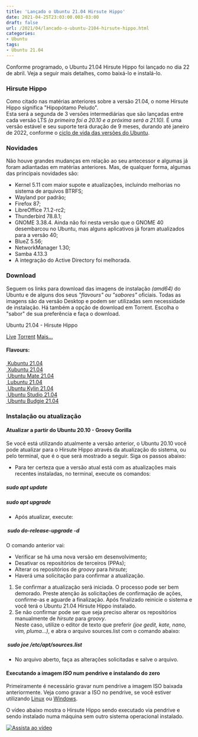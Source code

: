 ```yaml
---
title: 'Lançado o Ubuntu 21.04 Hirsute Hippo'
date: 2021-04-25T23:03:00.003-03:00
draft: false
url: /2021/04/lancado-o-ubuntu-2104-hirsute-hippo.html
categories:
- Ubuntu
tags: 
- Ubuntu 21.04
---
```


Conforme programado, o Ubuntu 21.04 Hirsute Hippo foi lançado no dia 22 de abril. Veja a seguir mais detalhes, como baixá-lo e instalá-lo.


### Hirsute Hippo

  
Como citado nas matérias anteriores sobre a versão 21.04, o nome Hirsute Hippo significa "Hipopótamo Peludo".  
Esta será a segunda de 3 versões intermediárias que são lançadas entre cada versão LTS _(a primeira foi a 20.10 e a próxima será a 21.10)._ É uma versão estável e seu suporte terá duração de 9 meses, durando até janeiro de 2022, conforme o [ciclo de vida das versões do Ubuntu](https://info.wsouza.com.br/2019/03/ubuntu-como-funciona-politica-de-seu-ciclo-de-vida.html).  
  

### Novidades

  
Não houve grandes mudanças em relação ao seu antecessor e algumas já foram adiantadas em matérias anteriores. Mas, de qualquer forma, algumas das principais novidades são:  

*   Kernel 5.11 com maior supote e atualizações, incluindo melhorias no sistema de arquivos BTRFS;
*   Wayland por padrão;
*   Firefox 87;
*   LibreOffice 7.1.2-rc2;
*   Thunderbird 78.8.1;
*   GNOME 3.38.4. Ainda não foi nesta versão que o GNOME 40 desembarcou no Ubuntu, mas alguns aplicativos já foram atualizados para a versão 40;
*   BlueZ 5.56;
*   NetworkManager 1.30;
*   Samba 4.13.3
*   A integração do Active Directory foi melhorada.

  

### Download

  
Seguem os links para download das imagens de instalação _(amd64)_ do Ubuntu e de alguns dos seus _"flavours" ou "sabores"_ oficiais. Todas as imagens são da versão Desktop e podem ser utilizadas sem necessidade de instalação. Há também a opção de download em Torrent. Escolha o "sabor" de sua preferência e faça o download.  
  

Ubuntu 21.04 - Hirsute Hippo

[ Live](https://releases.ubuntu.com/hirsute/ubuntu-21.04-desktop-amd64.iso)
[ Torrent](https://releases.ubuntu.com/hirsute/ubuntu-21.04-desktop-amd64.iso.torrent)
[ Mais...](https://ubuntu.com/download)

  

#### Flavours:

  
[ Kubuntu 21.04](https://kubuntu.org/getkubuntu/)  
[ Xubuntu 21.04](https://xubuntu.org/download)  
[ Ubuntu Mate 21.04](https://ubuntu-mate.org/download/)  
[ Lubuntu 21.04](https://lubuntu.me/downloads/)  
[ Ubuntu Kylin 21.04](https://www.ubuntukylin.com/downloads/show.php?id=451&lang=en)  
[ Ubuntu Studio 21.04](https://ubuntustudio.org/download/)  
[ Ubuntu Budgie 21.04](https://ubuntubudgie.org/downloads/)  
  

### Instalação ou atualização

  

#### Atualizar a partir do Ubuntu 20.10 - Groovy Gorilla

  
Se você está utilizando atualmente a versão anterior, o Ubuntu 20.10 você pode atualizar para o Hirsute Hippo através da atualização do sistema, ou pelo terminal, que é o que será mostrado a seguir. Siga os passos abaixo:  
  

*   Para ter certeza que a versão atual está com as atualizações mais recentes instaladas, no terminal, execute os comandos:

  

  

##### sudo apt update

  
  

  

##### sudo apt upgrade

  

*   Após atualizar, execute:

  

  

#####  sudo do-release-upgrade -d

  
O comando anterior vai:  

*   Verificar se há uma nova versão em desenvolvimento;
*   Desativar os repositórios de terceiros (PPAs);
*   Alterar os repositórios de _groovy_ para _hirsute_;
*   Haverá uma solicitação para confirmar a atualização.

1.  Se confirmar a atualização será iniciada. O processo pode ser bem demorado. Preste atenção às solicitações de confirmação de ações, confirme-as e aguarde a finalização. Após finalizado reinicie o sistema e você terá o Ubuntu 21.04 Hirsute Hippo instalado.
2.  Se não confirmar pode ser que seja preciso alterar os repositórios manualmente de _hirsute_ para _groovy_.  
    Neste caso, utilize o editor de texto que preferir _(joe gedit, kate, nano, vim, pluma...)_, e abra o arquivo sources.list com o comando abaixo:

  

#####  sudo _joe_ /etc/apt/sources.list

  

*   No arquivo aberto, faça as alterações solicitadas e salve o arquivo.

  

#### Executando a imagem _ISO_ num pendrive e instalando do zero

  
Primeiramente é necessário gravar num pendrive a imagem ISO baixada anteriormente. Veja como gravar a ISO no pendrive, se você estiver utilizando [Linux](https://info.wsouza.com.br/2020/04/3-maneiras-de-gravar-uma-imagem-iso-num-pendrive-utilizando-linux.html) ou [Windows](https://info.wsouza.com.br/2015/01/criar-um-pendrive-multiboot-linux.html).  
  
O vídeo abaixo mostra o Hirsute Hippo sendo executado via pendrive e sendo instalado numa máquina sem outro sistema operacional instalado.

[![Assista ao vídeo](https://img.youtube.com/vi/T-DW9jioJac/maxresdefault.jpg)](https://www.youtube.com/embed/T-DW9jioJac)
